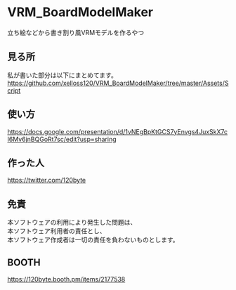 # VRM_BoardModelMaker
立ち絵などから書き割り風VRMモデルを作るやつ

## 見る所
私が書いた部分は以下にまとめてます。  
https://github.com/xelloss120/VRM_BoardModelMaker/tree/master/Assets/Script

## 使い方
https://docs.google.com/presentation/d/1vNEgBpKtGCS7yEnvgs4JuxSkX7cI6Mv6jnBQGoRt7sc/edit?usp=sharing

## 作った人
https://twitter.com/120byte

## 免責
本ソフトウェアの利用により発生した問題は、  
本ソフトウェア利用者の責任とし、  
本ソフトウェア作成者は一切の責任を負わないものとします。

## BOOTH
https://120byte.booth.pm/items/2177538
